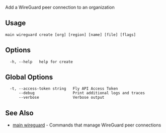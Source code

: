 Add a WireGuard peer connection to an organization

## Usage
~~~
main wireguard create [org] [region] [name] [file] [flags]
~~~

## Options

~~~
  -h, --help   help for create
~~~

## Global Options

~~~
  -t, --access-token string   Fly API Access Token
      --debug                 Print additional logs and traces
      --verbose               Verbose output
~~~

## See Also

* [main wireguard](/docs/flyctl/main-wireguard/)	 - Commands that manage WireGuard peer connections

